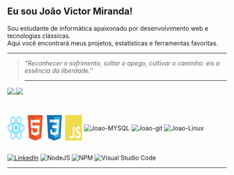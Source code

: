 ## Eu sou João Victor Miranda!

Sou estudante de informática apaixonado por desenvolvimento web e tecnologias clássicas.  
Aqui você encontrará meus projetos, estatísticas e ferramentas favoritas.

---

> *“Reconhecer o sofrimento, soltar o apego, cultivar o caminho: eis a essência da liberdade.”*
> 
> ---


<a href="https://github.com/joaoVictorMiranda">
  <img align="center" src="https://github-readme-stats.vercel.app/api?username=joaoVictorMiranda&show_icons=true&theme=gruvbox" />
</a>
<a href="https://github.com/joaoVictorMiranda">
  <img align="center" src="https://github-readme-stats.vercel.app/api/top-langs/?username=joaoVictorMiranda&show_icons=true&theme=gruvbox" />
</a>



##
<div style="display: inline_block"><br>
  <img align="center" alt="Joao-React" height="60" width="40" src="https://raw.githubusercontent.com/devicons/devicon/master/icons/react/react-original.svg">
  <img align="center" alt="Joao-HTML" height="60" width="40" src="https://raw.githubusercontent.com/devicons/devicon/master/icons/html5/html5-original.svg">
  <img align="center" alt="Joao-CSS" height="60" width="40" src="https://raw.githubusercontent.com/devicons/devicon/master/icons/css3/css3-original.svg">
  <img align="center" alt="Joao-Js" height="60" width="40" src="https://raw.githubusercontent.com/devicons/devicon/master/icons/javascript/javascript-plain.svg">
  <img align="center" alt="Joao-MYSQL" height="60" width="40" src="https://cdn.jsdelivr.net/gh/devicons/devicon@latest/icons/mysql/mysql-original.svg" />
  <img align="center" alt="Joao-git" height="60" width="40"  src="https://cdn.jsdelivr.net/gh/devicons/devicon@latest/icons/git/git-plain-wordmark.svg" />
  <img align="center" alt="Joao-Linux" height="60" width="40" src="https://cdn.jsdelivr.net/gh/devicons/devicon@latest/icons/linux/linux-original.svg" />

</div>


##
[![LinkedIn](https://img.shields.io/badge/linkedin-%230077B5.svg?style=for-the-badge&logo=linkedin&logoColor=white)](https://www.linkedin.com/in/jo%C3%A3o-victor-miranda-48a314224/)
![NodeJS](https://img.shields.io/badge/node.js-6DA55F?style=for-the-badge&logo=node.js&logoColor=white)
![NPM](https://img.shields.io/badge/NPM-%23CB3837.svg?style=for-the-badge&logo=npm&logoColor=white)
![Visual Studio Code](https://img.shields.io/badge/Visual%20Studio%20Code-0078d7.svg?style=for-the-badge&logo=visual-studio-code&logoColor=white)




---

